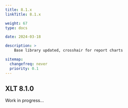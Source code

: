 ```yaml
---
title: 8.1.x
linkTitle: 8.1.x

weight: 67
type: docs

date: 2024-03-18

description: >
    Base library updated, crosshair for report charts

sitemap:
  changefreq: never
  priority: 0.1
---
```


## XLT 8.1.0

Work in progress...

